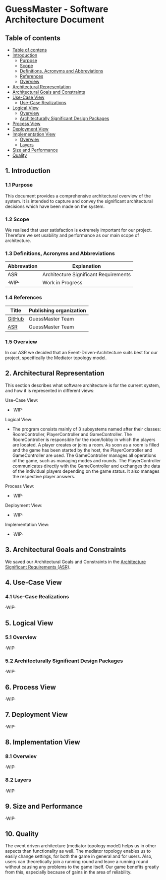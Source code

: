 # GuessMaster - Software Architecture Document

## Table of contents

- [Table of contens](https://github.com/Tiaaam/GuessMaster/blob/master/docs/Software_Architecture_Document.md#table-of-contents)
- [Introduction](https://github.com/Tiaaam/GuessMaster/blob/master/docs/Software_Architecture_Document.md#1-introduction)
  - [Purpose](https://github.com/Tiaaam/GuessMaster/blob/master/docs/Software_Architecture_Document.md#11-purpose)
  - [Scope](https://github.com/Tiaaam/GuessMaster/blob/master/docs/Software_Architecture_Document.md#12-scope)
  - [Definitions, Acronyms and Abbreviations](https://github.com/Tiaaam/GuessMaster/blob/master/docs/Software_Architecture_Document.md#13-definitions-acronyms-and-abbreviations)
  - [References](https://github.com/Tiaaam/GuessMaster/blob/master/docs/Software_Architecture_Document.md#14-references)
  - [Overview](https://github.com/Tiaaam/GuessMaster/blob/master/docs/Software_Architecture_Document.md#15-overview)
- [Architectural Representation](https://github.com/Tiaaam/GuessMaster/blob/master/docs/Software_Architecture_Document.md#2-architectural-representation)
- [Architectural Goals and Constraints](https://github.com/Tiaaam/GuessMaster/blob/master/docs/Software_Architecture_Document.md#3-architectural-goals-and-constraints)
- [Use-Case View](https://github.com/Tiaaam/GuessMaster/blob/master/docs/Software_Architecture_Document.md#4-use-case-view)
  - [Use-Case Realizations](https://github.com/Tiaaam/GuessMaster/blob/master/docs/Software_Architecture_Document.md#41-use-case-realizations)
- [Logical View](https://github.com/Tiaaam/GuessMaster/blob/master/docs/Software_Architecture_Document.md#5-logical-view)
  - [Overview](https://github.com/Tiaaam/GuessMaster/blob/master/docs/Software_Architecture_Document.md#51-overview)
  - [Architecturally Significant Design Packages](https://github.com/Tiaaam/GuessMaster/blob/master/docs/Software_Architecture_Document.md#52-architecturally-significant-design-packages)
- [Process View](https://github.com/Tiaaam/GuessMaster/blob/master/docs/Software_Architecture_Document.md#6-process-view)
- [Deployment View](https://github.com/Tiaaam/GuessMaster/blob/master/docs/Software_Architecture_Document.md#7-deployment-view)
- [Implementation View](https://github.com/Tiaaam/GuessMaster/blob/master/docs/Software_Architecture_Document.md#7-deployment-view)
  -  [Overwiev](https://github.com/Tiaaam/GuessMaster/blob/master/docs/Software_Architecture_Document.md#81-overwiev)
  -  [Layers](https://github.com/Tiaaam/GuessMaster/blob/master/docs/Software_Architecture_Document.md#82-layers)
- [Size and Performance](https://github.com/Tiaaam/GuessMaster/blob/master/docs/Software_Architecture_Document.md#9-size-and-performance)
- [Quality](https://github.com/Tiaaam/GuessMaster/blob/master/docs/Software_Architecture_Document.md#10-quality)
  
 
## 1. Introduction

### 1.1 Purpose

This document provides a comprehensive architectural overview of the system. It is intended to capture and convey the significant architectural decisions which have been made on the system.

### 1.2 Scope

We realised that user satisfaction is extremely important for our project. Therefore we set usability and performance as our main scope of architecture.

### 1.3 Definitions, Acronyms and Abbreviations

| Abbrevation | Explanation                            |
| ----------- | -------------------------------------- |
| ASR         | Architecture Significant Requirements  |
| ·WIP·       | Work in Progress                       |

### 1.4 References

| Title                                                                                                 | Publishing organization   |
| ------------------------------------------------------------------------------------------------------| ------------------------- |
| [GitHub](https://github.com/Tiaaam/GuessMaster)                                                       | GuessMaster Team          |
| [ASR](https://github.com/Tiaaam/GuessMaster/blob/master/docs/Architecture_Significant_Requirements.md)| GuessMaster Team          |

### 1.5 Overview

In our ASR we decided that an Event-Driven-Architecture suits best for our project, specifically the Mediator topology model. 

## 2. Architectural Representation

This section describes what software architecture is for the current system, and how it is represented in different views:

Use-Case View:
- ·WIP·

Logical View:
- The program consists mainly of 3 subsystems named after their classes: RoomController, PlayerController and GameController. 
The RoomController is responsible for the room/lobby in which the players are located. A player creates or joins a room. As soon as a room is filled and the game has been started by the host, the PlayerController and GameController are used. The GameController manages all operations of the game, such as managing modes and rounds. The PlayerController communicates directly with the GameController and exchanges the data of the individual players depending on the game status. It also manages the respective player answers.

Process View:
- ·WIP·

Deployment View:
- ·WIP·

Implementation View:
- ·WIP·


## 3. Architectural Goals and Constraints

We saved our Architectural Goals and Constraints in the [Architecture Significant Requirements (ASR)](https://github.com/Tiaaam/GuessMaster/blob/master/docs/Architecture_Significant_Requirements.md).

## 4. Use-Case View
  
### 4.1 Use-Case Realizations

·WIP·

## 5. Logical View
 
 ### 5.1 Overview
 
 ·WIP·
 
 ### 5.2 Architecturally Significant Design Packages
 
 ·WIP·
 
## 6. Process View

·WIP·

## 7. Deployment View

·WIP·

## 8. Implementation View

### 8.1 Overwiev

·WIP·

### 8.2 Layers

·WIP·

## 9. Size and Performance

·WIP·

## 10. Quality

The event driven architecture (mediator topology model) helps us in other aspects than functionality as well. The mediator topology enables us to easily change settings, for both the game in general and for users. Also, users can theoretically join a running round and leave a running round without causing any problems to the game itself. Our game benefits greatly from this, especially because of gains in the area of reliability. 


